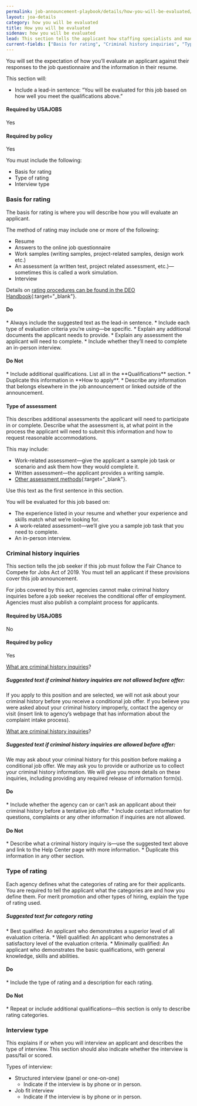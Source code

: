 ```yaml
---
permalink: job-announcement-playbook/details/how-you-will-be-evaluated/
layout: joa-details
category: how you will be evaluated
title: How you will be evaluated
sidenav: how you will be evaluated
lead: This section tells the applicant how staffing specialists and managers will use their application to determine eligibility, qualifications and quality ranking for this position. 
current-fields: ["Basis for rating", "Criminal history inquiries", "Type of rating", "Interview type"]
---
```


You will set the expectation of how you’ll evaluate an applicant against their responses to the job questionnaire and the information in their resume. 

This section will: 

* Include a lead-in sentence: “You will be evaluated for this job based on how well you meet the qualifications above.” 

<div class="usajobs-recruitment-joa-playbook-details__container">
<div class="usajobs-recruitment-joa-playbook-details__required-by-usajobs">
  <h4>Required by USAJOBS</h4>
  <p>Yes</p>
</div>
<div class="usajobs-recruitment-joa-playbook-details__required-by-policy">
  <h4>Required by policy</h4>
  <p>Yes</p>
</div>
</div>

You must include the following:

* Basis for rating
* Type of rating
* Interview type

### Basis for rating

The basis for rating is where you will describe how you will evaluate an applicant. 

The method of rating may include one or more of the following:

*	Resume
*	Answers to the online job questionnaire
*	Work samples (writing samples, project-related samples, design work etc.)
*	An assessment (a written test, project related assessment, etc.)—sometimes this is called a work simulation.
*	Interview

Details on [rating procedures can be found in the DEO Handbook](https://www.opm.gov/policy-data-oversight/hiring-information/competitive-hiring/deo_handbook.pdf){:target="\_blank"}.


<div class="usajobs-recruitment-joa-playbook-details__container">
<div class="usajobs-recruitment-joa-playbook-details__do">
  <h4><span class="fa fa-check"></span> Do</h4>
  * Always include the suggested text as the lead-in sentence.
  * Include each type of evaluation criteria you’re using—be specific.
  * Explain any additional documents the applicant needs to provide.
  * Explain any assessment the applicant will need to complete.
  * Include whether they’ll need to complete an in-person interview.

</div>
<div class="usajobs-recruitment-joa-playbook-details__do-not">
  <h4><span class="fa fa-times"></span> Do Not</h4>
  * Include additional qualifications. List all in the **Qualifications** section.
  * Duplicate this information in **How to apply**.
  * Describe any information that belongs elsewhere in the job announcement or linked outside of the announcement.
</div>
</div>

#### Type of assessment

This describes additional assessments the applicant will need to participate in or complete. Describe what the assessment is, at what point in the process the applicant will need to submit this information and how to request reasonable accommodations. 

This may include:

*	Work-related assessment—give the applicant a sample job task or scenario and ask them how they would complete it.
*	Written assessment—the applicant provides a writing sample.
*	[Other assessment methods](https://www.opm.gov/policy-data-oversight/assessment-and-selection/other-assessment-methods/assessment-method-considerations/){:target="\_blank"}.

<div class="usajobs-recruitment-joa-playbook-details__suggested-text">
  Use this text as the first sentence in this section.
  
  You will be evaluated for this job based on: 
  * The experience listed in your resume and whether your experience and skills match what we’re looking for.
  * A work-related assessment—we’ll give you a sample job task that you need to complete.
  * An in-person interview.
</div>

### Criminal history inquiries
This section tells the job seeker if this job must follow the Fair Chance to Compete for Jobs Act of 2019. You must tell an applicant if these provisions cover this job announcement.   

For jobs covered by this act, agencies cannot make criminal history inquiries before a job seeker receives the conditional offer of employment. Agencies must also publish a complaint process for applicants. 

<div class="usajobs-recruitment-joa-playbook-details__container">
<div class="usajobs-recruitment-joa-playbook-details__required-by-usajobs">
  <h4>Required by USAJOBS</h4>
  <p>No</p>
</div>
<div class="usajobs-recruitment-joa-playbook-details__required-by-policy">
  <h4>Required by policy</h4>
  <p>Yes</p>
</div>
</div>

[What are criminal history inquiries](https://help.usajobs.gov/faq/application/eligibility/criminal-history)? 

<div class="usajobs-recruitment-joa-playbook-details__suggested-text">
<h5>Suggested text if criminal history inquiries are not allowed before offer:</h5>
If you apply to this position and are selected, we will not ask about your criminal history before you receive a conditional job offer. If you believe you were asked about your criminal history improperly, contact the agency or visit (insert link to agency’s webpage that has information about the complaint intake process). 

[What are criminal history inquiries](https://help.usajobs.gov/faq/application/eligibility/criminal-history)? 
</div>

<div class="usajobs-recruitment-joa-playbook-details__suggested-text">
<h5>Suggested text if criminal history inquiries are allowed before offer:</h5>
We may ask about your criminal history for this position before making a conditional job offer. We may ask you to provide or authorize us to collect your criminal history information. We will give you more details on these inquiries, including providing any required release of information form(s). 
</div>

<div class="usajobs-recruitment-joa-playbook-details__container">
<div class="usajobs-recruitment-joa-playbook-details__do">
  <h4><span class="fa fa-check"></span> Do</h4>
  * Include whether the agency can or can’t ask an applicant about their criminal history before a tentative job offer. 
  * Include contact information for questions, complaints or any other information if inquiries are not allowed. 

</div>
<div class="usajobs-recruitment-joa-playbook-details__do-not">
  <h4><span class="fa fa-times"></span> Do Not</h4>
  * Describe what a criminal history inquiry is—use the suggested text above and link to the Help Center page with more information. 
  * Duplicate this information in any other section. 
</div>
</div>

### Type of rating

Each agency defines what the categories of rating are for their applicants. You are required to tell the applicant what the categories are and how you define them.  For merit promotion and other types of hiring, explain the type of rating used. 

<div class="usajobs-recruitment-joa-playbook-details__suggested-text">
<h5>Suggested text for category rating</h5>
*	Best qualified: An applicant who demonstrates a superior level of all evaluation criteria.
*	Well qualified: An applicant who demonstrates a satisfactory level of the evaluation criteria.
*	Minimally qualified: An applicant who demonstrates the basic qualifications, with general knowledge, skills and abilities.
</div>

<div class="usajobs-recruitment-joa-playbook-details__container">
<div class="usajobs-recruitment-joa-playbook-details__do">
  <h4><span class="fa fa-check"></span> Do</h4>
  * Include the type of rating and a description for each rating.
</div>
<div class="usajobs-recruitment-joa-playbook-details__do-not">
  <h4><span class="fa fa-times"></span> Do Not</h4>
  * Repeat or include additional qualifications—this section is only to describe rating categories.
</div>
</div>

### Interview type

This explains if or when you will interview an applicant and describes the type of interview. This section should also indicate whether the interview is pass/fail or scored.

Types of interview:

* Structured interview (panel or one-on-one)
  * Indicate if the interview is by phone or in person.
* Job fit interview
  * Indicate if the interview is by phone or in person.







